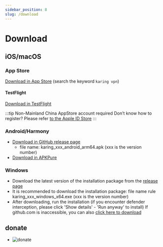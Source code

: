 ```yaml
---
sidebar_position: 8
slug: /download
---
```


# Download

## iOS/macOS

### App Store
[Download in App Store](https://apps.apple.com/us/app/karing/id6472431552) (search the keyword `karing vpn`)

#### TestFlight
[Download in TestFlight](https://testflight.apple.com/join/RLU59OsJ)

:::tip Non-Mainland China AppStore account required
Don’t know how to register? Please refer [to the Apple ID Store](https://outpost.karing.app/isp?r_c=xda)
:::


### Android/Harmony
- [Download in GitHub release page](https://github.com/KaringX/karing/releases/latest)
  - file name: karing_xxx_android_arm64.apk  (xxx is the version number)
- [Download in APKPure](https://apkpure.com/p/com.nebula.karing)

### Windows
- Download the latest version of the installation package from the [release page](https://github.com/KaringX/karing/releases/latest)
- It is recommended to download the installation package: file name rule karing_xxx_windows_x64.exe (xxx is the version number)
- After downloading, run the installation (if you encounter defender interception, please click 'Show details' - 'Run anyway' to install)
If github.com is inaccessible, you can also [click here to download](https://xn--9kq147c4p2a.com/user/clients/karing_windows_x64.exe)

## donate
- ![donate](/img/donate-usdt.jpg)

